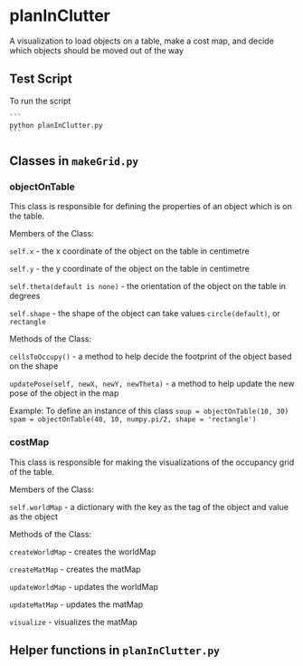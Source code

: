 # planInClutter
A visualization to load objects on a table, make a cost map, and decide which objects should be moved out of the way

## Test Script

To run the script

    ```
    python planInClutter.py
    ```

## Classes in `makeGrid.py`

### objectOnTable

This class is responsible for defining the properties of an object which is on the table.

Members of the Class:
    <p> `self.x` - the x coordinate of the object on the table in centimetre</p>
    <p> `self.y` - the y coordinate of the object on the table in centimetre</p>
    <p> `self.theta(default is none)` - the orientation of the object on the table in degrees </p>
    <p> `self.shape` - the shape of the object can take values `circle(default)`, or `rectangle` </p>

Methods of the Class:
    <p> `cellsToOccupy()` - a method to help decide the footprint of the object based on the shape</p>
    <p> `updatePose(self, newX, newY, newTheta)` - a method to help update the new pose of the object in the map</p>
    
Example: To define an instance of this class 
`soup = objectOnTable(10, 30)`
`spam = objectOnTable(40, 10, numpy.pi/2, shape = 'rectangle')`
### costMap

This class is responsible for making the visualizations of the occupancy grid of the table.

Members of the Class:
    <p> `self.worldMap` - a dictionary with the key as the tag of the object and value as the object</p>

Methods of the Class:
    <p> `createWorldMap` - creates the worldMap </p>
    <p> `createMatMap` - creates the matMap </p>
    <p> `updateWorldMap` - updates the worldMap </p>
    <p> `updateMatMap` - updates the matMap </p>
    <p> `visualize` - visualizes the matMap </p>

## Helper functions in `planInClutter.py`
